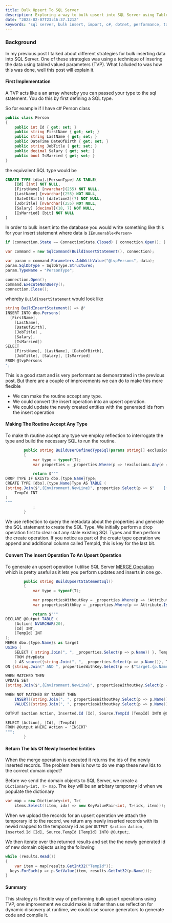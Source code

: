 ```yaml
---
title: Bulk Upsert To SQL Server
description: Exploring a way to bulk upsert into SQL Server using Table Valued Parameters
date: "2023-02-07T23:46:37.121Z"
keywords: "sql server, bulk insert, import, c#, dotnet, performance, table valued parameters"
---
```


### Background

In my previous post I talked about different strategies for bulk inserting data into SQL Server. One of these strategies was using a technique of insering the data using tabled valued parameters (TVP). What I alluded to was how this was done, well this post will explain it.

#### First Implementation

A TVP acts like a an array whereby you can passed your type to the sql statement. You do this by first defining a SQL type.

So for example if I have c# Person class

```csharp
public class Person
{
    public int Id { get; set; }
    public string FirstName { get; set; }
    public string LastName { get; set; }
    public DateTime DateOfBirth { get; set; }
    public string JobTitle { get; set; }
    public decimal Salary { get; set; }
    public bool IsMarried { get; set; }
}
```

the equivalent SQL type would be

```sql
CREATE TYPE [dbo].[PersonType] AS TABLE(
	[Id] [int] NOT NULL,
	[FirstName] [nvarchar](255) NOT NULL,
	[LastName] [nvarchar](255) NOT NULL,
	[DateOfBirth] [datetime2](7) NOT NULL,
	[JobTitle] [nvarchar](255) NOT NULL,
	[Salary] [decimal](18, 7) NOT NULL,
	[IsMarried] [bit] NOT NULL
)
```

In order to bulk insert into the database you would write something like this for your insert statement where data is `IEnumerable<Person>`

```csharp
if (connection.State == ConnectionState.Closed) { connection.Open(); }

var command = new SqlCommand(BuildInsertStatement(), connection);

var param = command.Parameters.AddWithValue("@tvpPersons", data);
param.SqlDbType = SqlDbType.Structured;
param.TypeName = "PersonType";

connection.Open();
command.ExecuteNonQuery();
connection.Close();

```

whereby `BuildInsertStatement` would look like

```csharp
string BuildInsertStatement() => @"
INSERT INTO dbo.Persons(
  [FirstName],
	[LastName],
	[DateOfBirth],
	[JobTitle] ,
	[Salary],
	[IsMarried])
SELECT 
    [FirstName], [LastName], [DateOfBirth], 
    [JobTitle], [Salary], [IsMarried]
FROM @tvpPersons
";
```

This is a good start and is very performant as demonstrated in the previous post. But there are a couple of improvements we can do to make this more flexible

- We can make the routine accept any type.
- We could convert the insert operation into an upsert operation.
- We could update the newly created entities with the generated ids from the insert operation

#### Making The Routine Accept Any Type

To make th routine accept any type we employ reflection to interrogate the type and build the necessary SQL to run the routine.

```csharp
        public string BuildUserDefinedTypeSql(params string[] exclusions)
        {
            var type = typeof(T);
            var properties = _properties.Where(p => !exclusions.Any(e => e == p.Name));

            return $"""
DROP TYPE IF EXISTS dbo.{type.Name}Type;
CREATE TYPE [dbo].{type.Name}Type AS TABLE (
{string.Join($",{Environment.NewLine}", properties.Select(p => $"    [{p.Name}] {ConvertToDbType(p.PropertyType)} NOT NULL"))},
    TempId INT
)
"""
            ;
        }

```

We use reflection to query the metadata about the properties and generate the SQL statement to create the SQL Type. We initially perform a drop operation first to clear out any stale existing SQL Types and then perform the create operation. If you notice as part of the create type operation we append and additional column called TempId, this is key for the last bit.

#### Convert The Insert Operation To An Upsert Operation

To generate an upsert operation I utilise SQL Server [MERGE Operation](https://learn.microsoft.com/en-us/sql/t-sql/statements/merge-transact-sql?view=sql-server-ver16) which is pretty useful as it lets you perform updates and inserts in one go.

```csharp
        public string BuildUpsertStatementSql()
        {
            var type = typeof(T);

            var propertiesWithoutKey = _properties.Where(p => !Attribute.IsDefined(p, typeof(KeyAttribute))).ToArray();
            var propertiesWithKey = _properties.Where(p => Attribute.IsDefined(p, typeof(KeyAttribute))).ToArray();

            return $"""
DECLARE @Output TABLE (
    [Action] NVARCHAR(20),
	[Id] INT,
	[TempId] INT
);
MERGE dbo.{type.Name}s as target
USING (
    SELECT { string.Join(", ", _properties.Select(p => p.Name)) }, TempId
    FROM @tvpData
    ) AS source({string.Join(", ", _properties.Select(p => p.Name))}, TempId)
ON {string.Join(" AND ", propertiesWithKey.Select(p => $"target.{p.Name} = source.{p.Name}"))}

WHEN MATCHED THEN 
UPDATE SET 
{string.Join($",{Environment.NewLine}", propertiesWithoutKey.Select(p => $"    target.{p.Name} = source.{p.Name}"))}

WHEN NOT MATCHED BY TARGET THEN
    INSERT({string.Join(", ", propertiesWithoutKey.Select(p => p.Name))})
    VALUES({string.Join(", ", propertiesWithoutKey.Select(p => p.Name))})

OUTPUT $action Action, Inserted.Id [Id], Source.TempId [TempId] INTO @Output;

SELECT [Action], [Id], [TempId]
FROM @Output WHERE Action = 'INSERT'
""";
        }

```

#### Return The Ids Of Newly Inserted Entities

When the merge operation is executed it returns the ids of the newly inserted records. The problem here is how to do we map these new Ids to the correct domain object? 

Before we send the domain objects to SQL Server, we create a `Dictionary<int, T> map`. The key will be an arbitary temporary id when we populate the dictionary

```csharp
var map = new Dictionary<int, T>(
	items.Select((item, idx) => new KeyValuePair<int, T>(idx, item)));
```

When we upload the records for an upsert operation we attach the temporary id to the record, we return any newly inserted records with its newid mapped to the temporary id as per `OUTPUT $action Action, Inserted.Id [Id], Source.TempId [TempId] INTO @Output;`.

We then iterate over the returned results and set the the newly generated id of new domain objects using the following

```csharp
while (results.Read())
{
	var item = map[results.GetInt32("TempId")];
  keys.ForEach(p => p.SetValue(item, results.GetInt32(p.Name)));
}
```

#### Summary

This strategy is flexible way of performing bulk upsert operations using TVP, one improvement we could make is rather than use reflection for dynamic discovery at runtime, we could use source generators to generate code and compile it.
